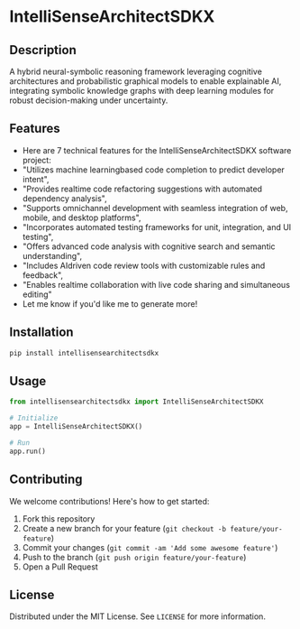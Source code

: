 # IntelliSenseArchitectSDKX

## Description

A hybrid neural-symbolic reasoning framework leveraging cognitive architectures and probabilistic graphical models to enable explainable AI, integrating symbolic knowledge graphs with deep learning modules for robust decision-making under uncertainty.

## Features

- Here are 7 technical features for the IntelliSenseArchitectSDKX software project:
- "Utilizes machine learningbased code completion to predict developer intent",
- "Provides realtime code refactoring suggestions with automated dependency analysis",
- "Supports omnichannel development with seamless integration of web, mobile, and desktop platforms",
- "Incorporates automated testing frameworks for unit, integration, and UI testing",
- "Offers advanced code analysis with cognitive search and semantic understanding",
- "Includes AIdriven code review tools with customizable rules and feedback",
- "Enables realtime collaboration with live code sharing and simultaneous editing"
- Let me know if you'd like me to generate more!
## Installation

```bash
pip install intellisensearchitectsdkx
```

## Usage

```python
from intellisensearchitectsdkx import IntelliSenseArchitectSDKX

# Initialize
app = IntelliSenseArchitectSDKX()

# Run
app.run()
```

## Contributing

We welcome contributions! Here's how to get started:

1. Fork this repository
2. Create a new branch for your feature (`git checkout -b feature/your-feature`)
3. Commit your changes (`git commit -am 'Add some awesome feature'`)
4. Push to the branch (`git push origin feature/your-feature`)
5. Open a Pull Request

## License

Distributed under the MIT License. See `LICENSE` for more information.
